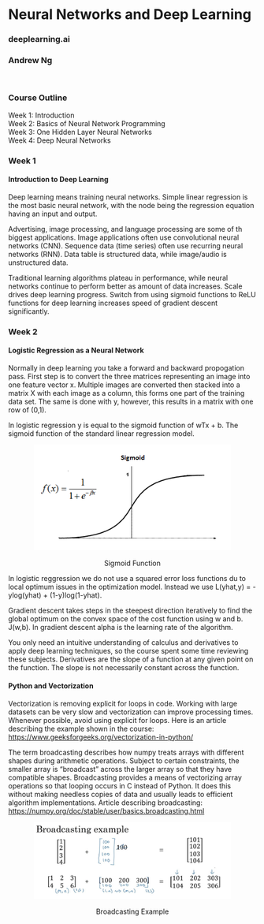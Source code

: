 # Neural Networks and Deep Learning  
### deeplearning.ai
### Andrew Ng
<BR>

### Course Outline

Week 1: Introduction  
Week 2: Basics of Neural Network Programming  
Week 3: One Hidden Layer Neural Networks  
Week 4: Deep Neural Networks  

### Week 1

#### Introduction to Deep Learning

Deep learning means training neural networks.
Simple linear regression is the most basic neural network, with the node being the regression equation having an input and output.

Advertising, image processing, and language processing are some of th biggest applications.
Image applications often use convolutional neural networks (CNN).
Sequence data (time series) often use recurring neural networks (RNN).
Data table is structured data, while image/audio is unstructured data.

Traditional learning algorithms plateau in performance, while neural networks continue to perform better as amount of data increases.
Scale drives deep learning progress.
Switch from using sigmoid functions to ReLU functions for deep learning increases speed of gradient descent significantly.

### Week 2

#### Logistic Regression as a Neural Network

Normally in deep learning you take a forward and backward propogation pass.
First step is to convert the three matrices representing an image into one feature vector x.
Multiple images are converted then stacked into a matrix X with each image as a column, this forms one part of the training data set.
The same is done with y, however, this results in a matrix with one row of (0,1).

In logistic regression y is equal to the sigmoid function of wTx + b. The sigmoid function of the standard linear regression model.

<p align="center">
<img src="https://github.com/peterhall71/coursera_Neural_Networks_and_Deep_Learning/blob/master/images/sigmoid_function.png" alt="Sigmoid Function" width="400"/>
</p>
<p align="center">
Sigmoid Function
</p>

In logistic reggression we do not use a squared error loss functions du to local optimum issues in the optimization model.
Instead we use L(yhat,y) = -ylog(yhat) + (1-y)log(1-yhat).

Gradient descent takes steps in the steepest direction iteratively to find the global optimum on the convex space of the cost function using w and b. J(w,b).
In gradient descent alpha is the learning rate of the algorithm.

You only need an intuitive understanding of calculus and derivatives to apply deep learning techniques, so the course spent some time reviewing these subjects.
Derivatives are the slope of a function at any given point on the function. The slope is not necessarily constant across the function.

#### Python and Vectorization

Vectorization is removing explicit for loops in code. Working with large datasets can be very slow and vectorization can improve processing times.
Whenever possible, avoid using explicit for loops.
Here is an article describing the example shown in the course: https://www.geeksforgeeks.org/vectorization-in-python/

The term broadcasting describes how numpy treats arrays with different shapes during arithmetic operations.
Subject to certain constraints, the smaller array is “broadcast” across the larger array so that they have compatible shapes.
Broadcasting provides a means of vectorizing array operations so that looping occurs in C instead of Python.
It does this without making needless copies of data and usually leads to efficient algorithm implementations.
Article describing broadcasting: https://numpy.org/doc/stable/user/basics.broadcasting.html

<p align="center">
<img src="https://github.com/peterhall71/coursera_Neural_Networks_and_Deep_Learning/blob/master/images/BroadcastingExample.jpg"  alt="Sigmoid Function" width="400"/>
</p>
<p align="center">
Broadcasting Example
</p>

